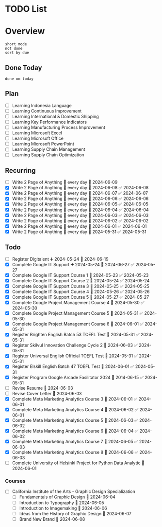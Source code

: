 # TODO List

# Overview
```tasks
short mode
not done
sort by due
```
## Done Today
```tasks
done on today
```
## Plan
- [ ] Learning Indonesia Language
- [ ] Learning Continuous Improvement
- [ ] Learning International & Domestic Shipping
- [ ] Learning Key Performance Indicators
- [ ] Learning Manufacturing Process Improvement
- [ ] Learning Microsoft Excel
- [ ] Learning Microsoft Office
- [ ] Learning Microsoft PowerPoint
- [ ] Learning Supply Chain Management
- [ ] Learning Supply Chain Optimization

## Recurring
- [ ] Write 2 Page of Anything 🔁 every day 🛫 2024-06-09
- [x] Write 2 Page of Anything 🔁 every day 🛫 2024-06-08 ✅ 2024-06-08
- [x] Write 2 Page of Anything 🔁 every day 🛫 2024-06-07 ✅ 2024-06-07
- [x] Write 2 Page of Anything 🔁 every day 🛫 2024-06-06 ✅ 2024-06-06
- [x] Write 2 Page of Anything 🔁 every day 🛫 2024-06-05 ✅ 2024-06-05
- [x] Write 2 Page of Anything 🔁 every day 🛫 2024-06-04 ✅ 2024-06-04
- [x] Write 2 Page of Anything 🔁 every day 🛫 2024-06-03 ✅ 2024-06-03
- [x] Write 2 Page of Anything 🔁 every day 🛫 2024-06-02 ✅ 2024-06-02
- [x] Write 2 Page of Anything 🔁 every day 🛫 2024-06-01 ✅ 2024-06-01
- [x] Write 2 Page of Anything 🔁 every day 🛫 2024-05-31 ✅ 2024-05-31
## Todo
- [ ] Register Digitalent ➕ 2024-05-24 📅 2024-06-19
- [x] Complete Google IT Support ➕ 2024-05-24 📅 2024-06-27 ✅ 2024-05-27
- [x] Complete Google IT Support Course 1 📅 2024-05-23 ✅ 2024-05-23
- [x] Complete Google IT Support Course 2 📅 2024-05-24 ✅ 2024-05-24
- [x] Complete Google IT Support Course 3 📅 2024-05-25 ✅ 2024-05-25
- [x] Complete Google IT Support Course 4 📅 2024-05-26 ✅ 2024-05-26
- [x] Complete Google IT Support Course 5 📅 2024-05-27 ✅ 2024-05-27
- [x] Complete Google Project Management Course 4 📅 2024-05-30 ✅ 2024-05-30
- [x] Complete Google Project Management Course 5 📅 2024-05-31 ✅ 2024-05-30
- [x] Complete Google Project Management Course 6 📅 2024-06-01 ✅ 2024-05-31
- [x] Register Brighten English Batch 53 TOEFL Test 📅 2024-05-31 ✅ 2024-05-31
- [x] Register Skilvul Innovation Challenge Cycle 2 📅 2024-06-03 ✅ 2024-05-31
- [x] Register Universal English Official TOEFL Test 📅 2024-05-31 ✅ 2024-05-31
- [x] Register Elskill English Batch 47 TOEFL Test 📅 2024-06-01 ✅ 2024-05-31
- [x] Register Program Google Arcade Fasilitator 2024 📅 2014-06-15 ✅ 2024-05-31
- [ ] Revise Resume 📅 2024-06-03
- [ ] Revise Cover Letter 📅 2024-06-03
- [x] Complete Meta Marketing Analytics Course 3 📅 2024-06-01 ✅ 2024-06-01
- [x] Complete Meta Marketing Analytics Course 4 📅 2024-06-02 ✅ 2024-06-01
- [x] Complete Meta Marketing Analytics Course 5 📅 2024-06-03 ✅ 2024-06-02
- [x] Complete Meta Marketing Analytics Course 6 📅 2024-06-04 ✅ 2024-06-02
- [x] Complete Meta Marketing Analytics Course 7 📅 2024-06-05 ✅ 2024-06-03
- [x] Complete Meta Marketing Analytics Course 8 📅 2024-06-06 ✅ 2024-06-03
- [ ] Complete University of Helsinki Project for Python Data Analytic 📅 2024-06-01

### Courses
 - [ ] California Institute of the Arts - Graphic Design Specialization
	 - [ ] Fundamentals of Graphic Design 📅 2024-06-04
	 - [ ] Introduction to Typography 📅 2024-06-05
	 - [ ] Introduction to Imagemaking 📅 2024-06-06
	 - [ ] Ideas from the History of Graphic Design 📅 2024-06-07 
	 - [ ] Brand New Brand 📅 2024-06-08 